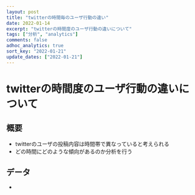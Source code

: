 ```yaml
---
layout: post
title: "twitterの時間毎のユーザ行動の違い"
date: 2022-01-14
excerpt: "twitterの時間度のユーザ行動の違いについて"
tags: ["分析", "analytics"]
comments: false
adhoc_analytics: true
sort_key: "2022-01-21"
update_dates: ["2022-01-21"]
---
```


# twitterの時間度のユーザ行動の違いについて

## 概要
 - twitterのユーザの投稿内容は時間帯で異なっていると考えられる
 - どの時間にどのような傾向があるのか分析を行う

## データ
 - 
